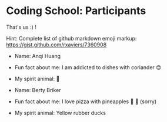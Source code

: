 # Coding School: Participants

That's us :) !

Hint: Complete list of github markdown emoji markup: https://gist.github.com/rxaviers/7360908

- Name: Anqi Huang
- Fun fact about me: I am addicted to dishes with coriander :heart_eyes:
- My spirit animal: :panda_face:

- Name: Berty Briker
- Fun fact about me: I love pizza with pineapples :pizza: :pineapple: (sorry)
- My spirit animal: Yellow rubber ducks